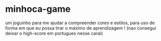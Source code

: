 # minhoca-game
um joguinho para me ajudar a compreender cores e estilos, para uso de forma em que eu possa tirar o máximo de aprendizagem ! (nao consegui deixar o high-score em portugues nesse carai)
